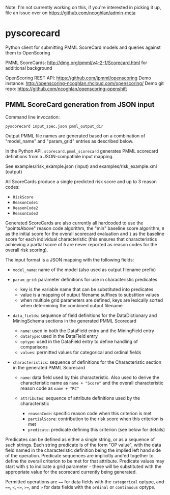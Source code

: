 Note: I'm not currently working on this, if you're interested in picking
it up, file an issue over on https://github.com/ncoghlan/admin-meta

# pyscorecard
Python client for submitting PMML ScoreCard models and queries against them to OpenScoring

PMML ScoreCards: http://dmg.org/pmml/v4-2-1/Scorecard.html for additional background

OpenScoring REST API: https://github.com/jpmml/openscoring
Demo instance: http://openscoring-ncoghlan.rhcloud.com/openscoring/
Demo git repo: https://github.com/ncoghlan/openscoring-openshift

## PMML ScoreCard generation from JSON input

Command line invocation:

    pyscorecard input_spec.json pmml_output_dir

Output PMML file names are generated based on a combination of "model_name"
and "param_grid" entries as described below.

In the Python API, `scorecard.pmml_scorecard` generates PMML scorecard
definitions from a JSON-compatible input mapping.

See examples/risk_example.json (input) and examples/risk_example.xml (output)

All ScoreCards produce a single predicted risk score and up to 3 reason codes:

* `RiskScore`
* `ReasonCode1`
* `ReasonCode2`
* `ReasonCode3`

Generated ScoreCards are also currently all hardcoded to use the "pointsAbove"
reason code algorithm, the "min" baseline score algorithm, `0` as the
initial score for the overall scorecard evaluation and `1` as the baseline
score for each individual characteristic (this ensures that characteristics
achieving a partial score of `0` are never reported as reason codes for the
overall risk scoring).

The input format is a JSON mapping with the following fields:

* `model_name`: name of the model (also used as output filename prefix)
* `param_grid`: parameter definitions for use in characteristic predicates

  * key is the variable name that can be substituted into predicates
  * value is a mapping of output filename suffixes to substition values
  * when multiple grid parameters are defined, keys are lexically sorted
    when determining the combined output filename

* `data_fields`: sequence of field definitions for the DataDictionary and
  MiningSchema sections in the generated PMML Scorecard

  * `name`: used in both the DataField entry and the MiningField entry
  * `dataType`: used in the DataField entry
  * `optype`: used in the DataField entry to define handling of comparisons
  * `values`: permitted values for categorical and ordinal fields

* `characteristics`: sequence of definitions for the Characteristic section in
  the generated PMML Scorecard

  * `name`: data field used by this characteristic. Also used to derive the
    characteristic name as `name + "Score"` and the overall characteristic
    reason code as `name + "RC"`
  * `attributes`: sequence of attribute definitions used by the characteristic

    * `reasonCode`: specific reason code when this criterion is met
    * `partialScore`: contribution to the risk score when this criterion is met
    * `predicate`: predicate defining this criterion (see below for details)

Predicates can be defined as either a single string, or as a sequence of such
strings. Each string predicate is of the form "OP value", with the data field
named in the characteristic definition being the implied left hand side of
the operation. Predicate sequences are implicitly and'ed together to define
the overall criterion to be met for that attribute. Predicate values may
start with `$` to indicate a grid parameter - these will be substituted with
the appropriate value for the scorecard currently being generated.

Permitted operations are `==` for data fields with the `categorical` optype, and
`==`, `<`, `<=`, `>=`, and `>` for data fields with the `ordinal` or
`continuous` optype.

